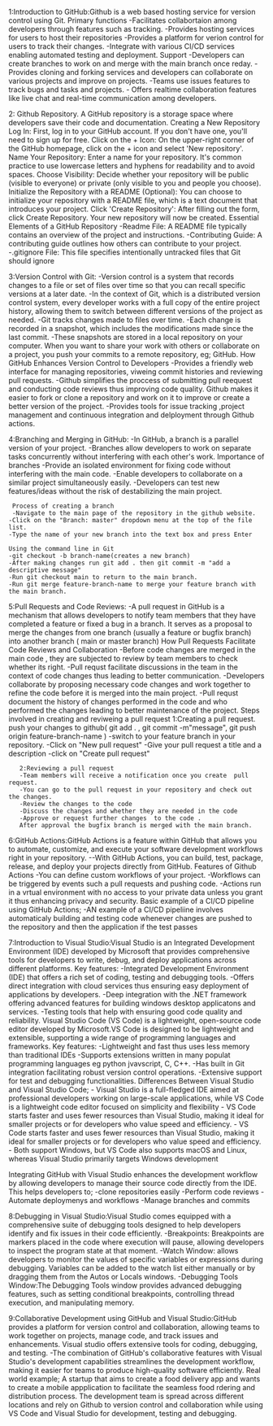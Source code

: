 1:Introduction to GitHub:Github is a web based hosting service for version control using Git.
   Primary functions
   -Facilitates collabortaion among developers through features such as tracking.
   -Provides hosting services for users to host their repositories
   -Provides a platform for verion control for users to track their changes.
   -Integrate with various CI/CD services enabling automated testing and deployment.
        Support
    -Developers can create branches to work on and merge with the main branch once reday.
    -Provides cloning and forking services and developers can collaborate on various projects and improve on projects.
    -Teams use issues features to track bugs and tasks and projects.
    -  Offers realtime collaboration features like live chat and real-time communication among developers.

2: Github Repository.
  A GitHub repository is a storage space where developers save their code and  documentation.
       Creating a New Repository
    Log In: First, log in to your GitHub account. If you don't have one, you'll need to sign up for free.
    Click on the + Icon: On the upper-right corner of the GitHub homepage, click on the + icon and select 'New repository'.
    Name Your Repository: Enter a name for your repository. It's common practice to use lowercase letters and hyphens for readability and to avoid spaces.
    Choose Visibility: Decide whether your repository will be public (visible to everyone) or private (only visible to you and people you choose).
    Initialize the Repository with a README (Optional): You can choose to initialize your repository with a README file, which is a text document that introduces your project.
    Click 'Create Repository': After filling out the form, click Create Repository. Your new repository will now be created.
        Essential Elements of a GitHub Repository
        -Readme File: A README file typically contains an overview of the project and instructions.
        -Contributing Guide: A contributing guide outlines how others can contribute to your project.
        -.gitignore File: This file specifies intentionally untracked files that Git should ignore

3:Version Control with Git:
    -Version control is a system that records changes to a file or set of files over time so that you can recall specific versions at a later date.
    -In the context of Git, which is a distributed version control system, every developer works with a full copy of the entire project history, allowing them to switch between different versions of the project as needed.
    -Git tracks changes made to files over time. 
    -Each change is recorded in a snapshot, which includes the modifications made since the last commit. 
    -These snapshots are stored in a local repository on your computer. When you want to share your work with others or collaborate on a project, you push your commits to a remote repository, eg; GitHub.
         How GitHub Enhances Version Control to Developers
    -Provides a friendly web interface for managing repositories, viweing commit histories and reviewing pull requests.
    -Github simplifies the proccess  of submitting pull reequest and conducting code reviews thus improving code quality.
    Github makes it easier to fork or clone a repository and work on it to improve or create a better version of the project.
    -Provides tools for issue tracking ,project management and continuous integration and delployment through 
    Github actions.

4:Branching and Merging in GitHub:
   -In GitHub, a branch is a parallel version of your project.
   -Branches allow developers to work on separate tasks concurrently without interfering with each other's work.
     Importance of branches
     -Provide an isolated environment for fixing code without interfering with the main code.
     -Enable developers to collaborate on a similar project simultaneously easily.
     -Developers can test new features/ideas without the risk of destabilizing the main project.

     Process of creating a branch
     -Navigate to the main page of the repository in the github website.
    -Click on the "Branch: master" dropdown menu at the top of the file list.
    -Type the name of your new branch into the text box and press Enter

    Using the command line in Git
    -git checkout -b branch-name(creates a new branch)
    -After making changes run git add . then git commit -m "add a descriptive message"
    -Run git checkout main to return to the main branch.
    -Run git merge feature-branch-name to merge your feature branch with the main branch.

5:Pull Requests and Code Reviews:
   -A pull request in GitHub is a mechanism that allows developers to notify team members that they have completed a feature or fixed a bug in a branch. It serves as a proposal to merge the changes from one branch (usually a feature or bugfix branch) into another branch ( main or master branch)
           How Pull Requests Facilitate Code Reviews and Collaboration
    -Before code changes are merged in the main code , they are subjected to review by team members to check whether its right.
    -Pull requst facilitate discussions in the team in the context of code changes thus leading to better communication.
    -Developers collaborate by proposing necessary code changes and work together to refine the code before it is merged into the main project.
    -Pull requst document the history of changes performed in  the code and who performed the changes leading to better maintenance of the project.
       Steps involved in creating and reviweing a pull request
       1:Creating a pull request.
       push your changes to github( git add . , git commit -m"message", git push origin feature-branch-name )
       -switch to your feature branch in your repository.
       -Click on "New pull request" 
       -Give your pull request a title and a description
       -click on  "Create pull request"

       2:Reviewing a pull request
       -Team members will receive a notification once you create  pull request.
       -You can go to the pull request in your repository and check out the changes.
       -Review the changes to the code 
       -Discuss the changes and whether they are needed in the code 
       -Approve or request further changes  to the code .
       After approval the bugfix branch is merged with the main branch.

6:GitHub Actions:GitHub Actions is a feature within GitHub that allows you to automate, customize, and execute your software development workflows right in your repository.
 --With GitHub Actions, you can build, test, package, release, and deploy your projects directly from GitHub.
      Features of Github Actions
      -You can define custom workflows of your project.
      -Workflows can be triggered by events such a pull requests and pushing code.
      -Actions run in a vrtual environment with no access to your private data unless you grant it thus enhancing privacy and security.
         Basic example of a CI/CD pipeline using GitHub Actions;
         -AN example of a CI/CD pipeliine involves automaticaly building and testing code whenever changes are pushed to the repository and then the application if the test passes

7:Introduction to Visual Studio:Visual Studio is an Integrated Development Environment (IDE) developed by Microsoft that provides comprehensive tools for developers to write, debug, and deploy applications across different platforms.
   Key features:
   -Integrated Development Environment (IDE) that offers a rich set of coding, testing and debugging tools.
   -Offers direct integration with cloud services thus ensuring easy deployment of applications by developers.
   -Deep integration with the .NET framework offering advanced features for building windows desktop applicatons and services.
   -Testing tools that help with ensuring good code quality and reliability.
 Visual Studio Code (VS Code) is a lightweight, open-source code editor developed by Microsoft.VS Code is designed to be lightweight and extensible, supporting a wide range of programming languages and frameworks.
   Key features:
   -Lightweight and fast thus uses less memory than traditional IDEs
   -Supports extensions written in many populat programming languages eg python jvavscript, C, C++.
   -Has built in Git integration facilitating robust version control operations.
   -Extensive support for test and debugging functionalities.
    Differences Between Visual Studio and Visual Studio Code;
    - Visual Studio is a full-fledged IDE aimed at professional developers working on large-scale applications, while VS Code is a lightweight code editor focused on simplicity and flexibility
    - VS Code starts faster and uses fewer resources than Visual Studio, making it ideal for smaller projects or for developers who value speed and efficiency.
    - VS Code starts faster and uses fewer resources than Visual Studio, making it ideal for smaller projects or for developers who value speed and efficiency.
    - Both support Windows, but VS Code also supports macOS and Linux, whereas Visual Studio primarily targets Windows development
 
Integrating GitHub with Visual Studio enhances the development workflow by allowing developers to manage their source code directly from the IDE.
This helps developers to;
   -clone repositories easily
   -Perform code reviews
   -Automate deploymenys and workflows
   -Manage branches and commits 

8:Debugging in Visual Studio:Visual Studio comes equipped with a comprehensive suite of debugging tools designed to help developers identify and fix issues in their code efficiently.
   -Breakpoints: Breakpoints are markers placed in the code where execution will pause, allowing developers to inspect the program state at that moment. 
   -Watch Window: allows developers to monitor the values of specific variables or expressions during debugging.
   Variables can be added to the watch list either manually or by dragging them from the Autos or Locals windows.
   -Debugging Tools Window:The Debugging Tools window provides advanced debugging features, such as setting conditional breakpoints, controlling thread execution, and manipulating memory.

9:Collaborative Development using GitHub and Visual Studio:GitHub provides a platform for version control and collaboration, allowing teams to work together on projects, manage code, and track issues and enhancements.
Visual studio offers extensive tools for coding, debugging, and testing.
-The combination of GitHub's collaborative features with Visual Studio's development capabilities streamlines the development workflow, making it easier for teams to produce high-quality software efficiently.
    Real world example;
    A startup that aims to create a food delivery app and wants to create a mobile appplication to facilitate the seamless food rdering and distribution process. The development team is spread across different locations and rely on Github to version control and collaboration while using VS Code and Visual Studio for development, testing and debugging.





